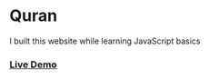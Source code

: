 # Quran
I built this website while learning JavaScript basics
### [Live Demo](https://quran-chi.vercel.app/)
